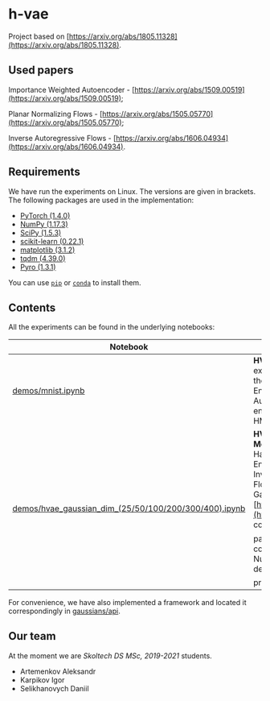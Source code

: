 # h-vae
Project based on [https://arxiv.org/abs/1805.11328](https://arxiv.org/abs/1805.11328).

## Used papers
Importance Weighted Autoencoder - [https://arxiv.org/abs/1509.00519](https://arxiv.org/abs/1509.00519);

Planar Normalizing Flows - [https://arxiv.org/abs/1505.05770](https://arxiv.org/abs/1505.05770);

Inverse Autoregressive Flows - [https://arxiv.org/abs/1606.04934](https://arxiv.org/abs/1606.04934).




## Requirements

We have run the experiments on Linux. The versions are given in brackets. The following packages are used in the implementation:
* [PyTorch (1.4.0)](https://pytorch.org/get-started/locally/)
* [NumPy (1.17.3)](https://numpy.org/)
* [SciPy (1.5.3)](https://docs.scipy.org/doc/)
* [scikit-learn (0.22.1)](https://scikit-learn.org/stable/)
* [matplotlib (3.1.2)](https://matplotlib.org/)
* [tqdm (4.39.0)](https://github.com/tqdm/tqdm)
* [Pyro (1.3.1)](https://pyro.ai/)


You can use [`pip`](https://pip.pypa.io/en/stable/) or [`conda`](https://docs.conda.io/en/latest/) to install them. 

## Contents

All the experiments can be found in the underlying notebooks:

| Notebook      | Description |
|-----------|------------|
|[demos/mnist.ipynb](https://github.com/Daniil-Selikhanovych/h-vae/blob/master/demos/mnist.ipynb) | **HVAE vs IWAE on MNIST:** experiments with HMC, training of the Hamiltonian Variational Auto-Encoder and Importance Weighted Autoencoder, reconstruction of encoded images, comparison of HMC trajectories.|
|[demos/hvae_gaussian_dim_(25/50/100/200/300/400).ipynb](https://github.com/Daniil-Selikhanovych/h-vae/blob/master/demos/hvae_gaussian_dim_300.ipynb) | **HVAE vs PNF/IAF/VB on Gaussian Model:** experiments with learning Hamiltonian Variational Auto-Encoder, Planar Normalizing Flows, Inverse Autoregressive Normalizing Flows, Variational Bayes for Gaussian Model in [https://arxiv.org/abs/1805.11328](https://arxiv.org/abs/1805.11328), comparison of learned <img src="https://rawgit.com/in	git@github.com:Daniil-Selikhanovych/h-vae/master/svgs/7e9fe18dc67705c858c077c5ee292ab4.svg?invert_in_darkmode" align=middle width=13.69867124999999pt height=22.465723500000017pt/> and <img src="https://rawgit.com/in	git@github.com:Daniil-Selikhanovych/h-vae/master/svgs/813cd865c037c89fcdc609b25c465a05.svg?invert_in_darkmode" align=middle width=11.87217899999999pt height=22.465723500000017pt/> parameters for all methods, comparison of learning processes. Number in the name of notebooks denotes the dimensionality <img src="https://rawgit.com/in	git@github.com:Daniil-Selikhanovych/h-vae/master/svgs/2103f85b8b1477f430fc407cad462224.svg?invert_in_darkmode" align=middle width=8.55596444999999pt height=22.831056599999986pt/> for the problem.|

For convenience, we have also implemented a framework and located it correspondingly in [gaussians/api](https://github.com/Daniil-Selikhanovych/h-vae/blob/master/gaussians/api).

## Our team

At the moment we are *Skoltech DS MSc, 2019-2021* students.
* Artemenkov Aleksandr 
* Karpikov Igor
* Selikhanovych Daniil
